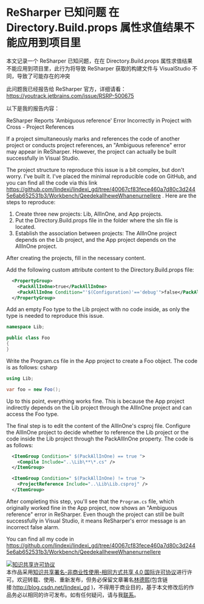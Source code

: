 
# ReSharper 已知问题 在 Directory.Build.props 属性求值结果不能应用到项目里

本文记录一个 ReSharper 已知问题，在在 Directory.Build.props 属性求值结果不能应用到项目里，此行为将导致 ReSharper 获取的构建文件与 VisualStudio 不同，导致了可能存在的冲突

<!--more-->


<!-- 发布 -->
<!-- 博客 -->

此问题我已经报告给 ReSharper 官方，详细请看： <https://youtrack.jetbrains.com/issue/RSRP-500675>

以下是我的报告内容：

ReSharper Reports 'Ambiguous reference' Error Incorrectly in Project with Cross - Project References

If a project simultaneously marks and references the code of another project or conducts project references, an "Ambiguous reference" error may appear in ReSharper. However, the project can actually be built successfully in Visual Studio.

The project structure to reproduce this issue is a bit complex, but don't worry. I've built it. I've placed the minimal reproducible code on GitHub, and you can find all the code via this link https://github.com/lindexi/lindexi_gd/tree/40067cf83fece460a7d80c3d2445e6ab652531b3/Workbench/QeedekallheweWhanenurnellere .
Here are the steps to reproduce:

1. Create three new projects: Lib, AllInOne, and App projects.
2. Put the Directory.Build.props file in the folder where the sln file is located.
3. Establish the association between projects: The AllInOne project depends on the Lib project, and the App project depends on the AllInOne project.

After creating the projects, fill in the necessary content.

Add the following custom attribute content to the Directory.Build.props file:

```xml
  <PropertyGroup>
    <PackAllInOne>true</PackAllInOne>
    <PackAllInOne Condition="'$(Configuration)'=='debug'">false</PackAllInOne>
  </PropertyGroup>
```

Add an empty Foo type to the Lib project with no code inside, as only the type is needed to reproduce this issue.

```csharp
namespace Lib;

public class Foo
{
}
```

Write the Program.cs file in the App project to create a Foo object. The code is as follows:
csharp

```csharp
using Lib;

var foo = new Foo();
```

Up to this point, everything works fine. This is because the App project indirectly depends on the Lib project through the AllInOne project and can access the Foo type.

The final step is to edit the content of the AllInOne's csproj file. Configure the AllInOne project to decide whether to reference the Lib project or the code inside the Lib project through the PackAllInOne property. The code is as follows:

```xml
  <ItemGroup Condition=" $(PackAllInOne) == true ">
    <Compile Include="..\Lib\**\*.cs" />
  </ItemGroup>

  <ItemGroup Condition=" $(PackAllInOne) != true ">
    <ProjectReference Include="..\Lib\Lib.csproj" />
  </ItemGroup>
```

After completing this step, you'll see that the `Program.cs` file, which originally worked fine in the App project, now shows an "Ambiguous reference" error in ReSharper. Even though the project can still be built successfully in Visual Studio, it means ReSharper's error message is an incorrect false alarm.

You can find all my code in https://github.com/lindexi/lindexi_gd/tree/40067cf83fece460a7d80c3d2445e6ab652531b3/Workbench/QeedekallheweWhanenurnellere




<a rel="license" href="http://creativecommons.org/licenses/by-nc-sa/4.0/"><img alt="知识共享许可协议" style="border-width:0" src="https://licensebuttons.net/l/by-nc-sa/4.0/88x31.png" /></a><br />本作品采用<a rel="license" href="http://creativecommons.org/licenses/by-nc-sa/4.0/">知识共享署名-非商业性使用-相同方式共享 4.0 国际许可协议</a>进行许可。欢迎转载、使用、重新发布，但务必保留文章署名[林德熙](http://blog.csdn.net/lindexi_gd)(包含链接:http://blog.csdn.net/lindexi_gd )，不得用于商业目的，基于本文修改后的作品务必以相同的许可发布。如有任何疑问，请与我[联系](mailto:lindexi_gd@163.com)。